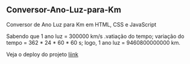 ## Conversor-Ano-Luz-para-Km
Conversor de Ano Luz para Km em HTML, CSS e JavaScript

Sabendo que 1 ano luz = 300000 km/s .vatiação do tempo;
variação do tempo = 362 * 24 * 60 * 60 s;
logo, 1 ano luz = 9460800000000 km.

Veja o deploy do projeto [liink](https://hudsonretonde.github.io/Conversor-Ano-Luz-para-Km/)
